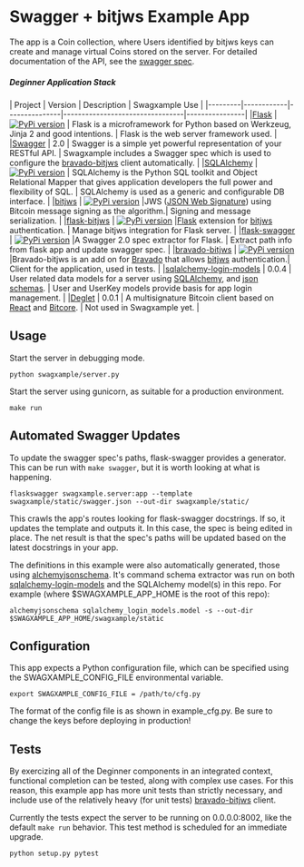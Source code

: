 # Swagger + bitjws Example App

The app is a Coin collection, where Users identified by bitjws keys can create and manage virtual Coins stored on the server. For detailed documentation of the API, see the [swagger spec](http://deginner.github.io/swaxample-ui/).


##### Deginner Application Stack

| Project |                 Version    |  Description                    | Swagxample Use |
|---------|------------|---------------|---------------------------------|----------------|
|[Flask](http://flask.pocoo.org/) | [![PyPi version](https://img.shields.io/pypi/v/flask.svg)](https://pypi.python.org/pypi/flask/) | Flask is a microframework for Python based on Werkzeug, Jinja 2 and good intentions. | Flask is the web server framework used. |
|[Swagger](http://swagger.io/) | 2.0 | Swagger is a simple yet powerful representation of your RESTful API. | Swagxample includes a Swagger spec which is used to configure the [bravado-bitjws](https://github.com/deginner/bravado-bitjws) client automatically. |
|[SQLAlchemy](https://sqlalchemy.org) | [![PyPi version](https://img.shields.io/pypi/v/sqlalchemy.svg)](https://pypi.python.org/pypi/sqlalchemy/) | SQLAlchemy is the Python SQL toolkit and Object Relational Mapper that gives application developers the full power and flexibility of SQL. | SQLAlchemy is used as a generic and configurable DB interface. |
|[bitjws](https://github.com/deginner/bitjws) | [![PyPi version](https://img.shields.io/pypi/v/bitjws.svg)](https://pypi.python.org/pypi/bitjws/) |JWS ([JSON Web Signature](http://self-issued.info/docs/draft-ietf-jose-json-web-signature.html)) using Bitcoin message signing as the algorithm.| Signing and message serialization. |
|[flask-bitjws](https://github.com/deginner/flask-bitjws) | [![PyPi version](https://img.shields.io/pypi/v/flask-bitjws.svg)](https://pypi.python.org/pypi/flask-bitjws/) |[Flask](http://flask.pocoo.org) extension for [bitjws](https://github.com/g-p-g/bitjws) authentication. | Manage bitjws integration for Flask server. |
|[flask-swagger](https://github.com/deginner/flask-swagger) | [![PyPi version](https://img.shields.io/pypi/v/flask-swagger.svg)](https://pypi.python.org/pypi/flask-swagger/) |A Swagger 2.0 spec extractor for Flask. | Extract path info from flask app and update swagger spec. |
|[bravado-bitjws](https://github.com/deginner/bravado-bitjws) | [![PyPi version](https://img.shields.io/pypi/v/bravado-bitjws.svg)](https://pypi.python.org/pypi/bravado-bitjws/) |Bravado-bitjws is an add on for [Bravado](https://github.com/Yelp/bravado) that allows [bitjws](https://github.com/g-p-g/bitjws) authentication.| Client for the application, used in tests. |
|[sqlalchemy-login-models](https://github.com/deginner/sqlalchemy-login-models) | 0.0.4 | User related data models for a server using [SQLAlchemy](http://www.sqlalchemy.org/), and [json schemas](http://json-schema.org/). | User and UserKey models provide basis for app login management. |
|[Deglet](https://bitbucket.org/deginner/deglet) | 0.0.1 | A multisignature Bitcoin client based on [React](https://facebook.github.io/react/) and [Bitcore](http://bitcore.io). | Not used in Swagxample yet. |


## Usage

Start the server in debugging mode.

`python swagxample/server.py`

Start the server using gunicorn, as suitable for a production environment.

`make run`

## Automated Swagger Updates

To update the swagger spec's paths, flask-swagger provides a generator. This can be run with `make swagger`, but it is worth looking at what is happening.

`flaskswagger swagxample.server:app --template swagxample/static/swagger.json --out-dir swagxample/static/`

This crawls the app's routes looking for flask-swagger docstrings. If so, it updates the template and outputs it. In this case, the spec is being edited in place. The net result is that the spec's paths will be updated based on the latest docstrings in your app.

The definitions in this example were also automatically generated, those using [alchemyjsonschema](https://github.com/podhmo/alchemyjsonschema). It's command schema extractor was run on both [sqlalchemy-login-models](https://github.com/deginner/sqlalchemy-login-models) and the SQLAlchemy model(s) in this repo. For example (where $SWAGXAMPLE_APP_HOME is the root of this repo):

`alchemyjsonschema sqlalchemy_login_models.model -s --out-dir $SWAGXAMPLE_APP_HOME/swagxample/static`

## Configuration

This app expects a Python configuration file, which can be specified using the SWAGXAMPLE_CONFIG_FILE environmental variable.

`export SWAGXAMPLE_CONFIG_FILE = /path/to/cfg.py`

The format of the config file is as shown in example_cfg.py. Be sure to change the keys before deploying in production!

## Tests

By exercizing all of the Deginner components in an integrated context, functional completion can be tested, along with complex use cases. For this reason, this example app has more unit tests than strictly necessary, and include use of the relatively heavy (for unit tests) [bravado-bitjws](https://github.com/deginner/bravado-bitjws) client.

Currently the tests expect the server to be running on 0.0.0.0:8002, like the default `make run` behavior. This test method is scheduled for an immediate upgrade.

`python setup.py pytest`
